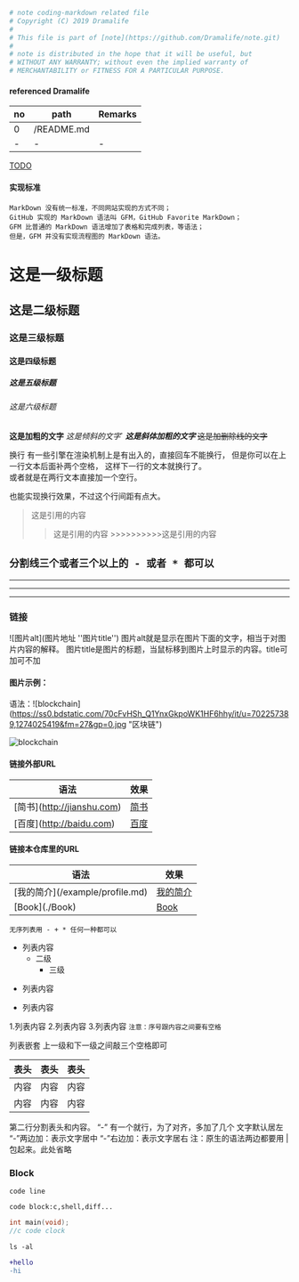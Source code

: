```bash
# note coding-markdown related file
# Copyright (C) 2019 Dramalife
# 
# This file is part of [note](https://github.com/Dramalife/note.git)
# 
# note is distributed in the hope that it will be useful, but
# WITHOUT ANY WARRANTY; without even the implied warranty of
# MERCHANTABILITY or FITNESS FOR A PARTICULAR PURPOSE.
```

#### referenced Dramalife

|no|path|Remarks|
|--|--|--|
|0|/README.md||
|-|-|-|
[TODO](https://www.jianshu.com/p/40ba812dd973)
#### 实现标准
```
MarkDown 没有统一标准，不同网站实现的方式不同；
GitHub 实现的 MarkDown 语法叫 GFM，GitHub Favorite MarkDown；
GFM 比普通的 MarkDown 语法增加了表格和完成列表，等语法；
但是，GFM 并没有实现流程图的 MarkDown 语法。
```

# 这是一级标题
## 这是二级标题
### 这是三级标题
#### 这是四级标题
##### 这是五级标题
###### 这是六级标题

**这是加粗的文字**
*这是倾斜的文字*`
***这是斜体加粗的文字***
~~这是加删除线的文字~~

换行
有一些引擎在渲染机制上是有出入的，直接回车不能换行，
但是你可以在上一行文本后面补两个空格，
这样下一行的文本就换行了。  
或者就是在两行文本直接加一个空行。

也能实现换行效果，不过这个行间距有点大。

>这是引用的内容
>>这是引用的内容
\>>>>>>>>>>这是引用的内容

`分割线三个或者三个以上的 - 或者 * 都可以`
---
----
***
*****
### 链接
![图片alt](图片地址 ''图片title'')
图片alt就是显示在图片下面的文字，相当于对图片内容的解释。
图片title是图片的标题，当鼠标移到图片上时显示的内容。title可加可不加
#### 图片示例：
语法：!\[blockchain\]\(https://ss0.bdstatic.com/70cFvHSh_Q1YnxGkpoWK1HF6hhy/it/u=702257389,1274025419&fm=27&gp=0.jpg "区块链")  

![blockchain](https://ss0.bdstatic.com/70cFvHSh_Q1YnxGkpoWK1HF6hhy/it/u=702257389,1274025419&fm=27&gp=0.jpg "区块链")

#### 链接外部URL
|语法|效果|
|-|-|
|\[简书](http://jianshu.com)  |[简书](http://jianshu.com)|
|\[百度](http://baidu.com)|[百度](http://baidu.com)|
#### 链接本仓库里的URL
|语法|效果|
|-|-|
|\[我的简介](/example/profile.md)|[我的简介](/example/profile.md)|
|\[Book](./Book)|[Book](./Book)|

`无序列表用 - + * 任何一种都可以`
- 列表内容
  - 二级
    - 三级
+ 列表内容
* 列表内容

1.列表内容
2.列表内容
3.列表内容
`注意：序号跟内容之间要有空格`


列表嵌套
上一级和下一级之间敲三个空格即可


表头|表头|表头
---|:--:|---:
内容|内容|内容
内容|内容|内容

第二行分割表头和内容。
“\-” 有一个就行，为了对齐，多加了几个
文字默认居左
“\-”两边加：表示文字居中
“\-”右边加：表示文字居右
注：原生的语法两边都要用 | 包起来。此处省略

### Block
`code line`
```
code block:c,shell,diff...
```
```c
int main(void);
//c code clock
```

```shell
ls -al
```

```diff
+hello
-hi
```
